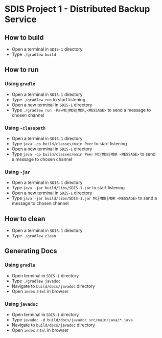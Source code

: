 # SDIS Project 1 - Distributed Backup Service

## How to build

* Open a terminal in ``SDIS-1`` directory
* Type ``./gradlew build``

## How to run

### Using ``gradle``

* Open a terminal in ``SDIS-1`` directory
* Type ``./gradlew run`` to start listening
* Open a new terminal in ``SDIS-1`` directory
* Type ``./gradlew run -Pa=MC|MDB|MDR,<MESSAGE>`` to send a message to chosen channel

### Using ``-classpath``

* Open a terminal in ``SDIS-1`` directory
* Type ``java -cp build/classes/main Peer`` to start listening
* Open a new terminal in ``SDIS-1`` directory
* Type ``java -cp build/classes/main Peer MC|MDB|MDR <MESSAGE>`` to send a message to chosen channel

### Using ``-jar``

* Open a terminal in ``SDIS-1`` directory
* Type ``java -jar build/libs/SDIS-1.jar`` to start listening
* Open a new terminal in ``SDIS-1`` directory
* Type ``java -jar build/libs/SDIS-1.jar MC|MDB|MDR <MESSAGE>`` to send a message to chosen channel

## How to clean

* Open a terminal in ``SDIS-1`` directory
* Type ``./gradlew clean``


## Generating Docs

### Using ``gradle``

* Open terminal in ``SDIS-1`` directory
* Type ``./gradlew javadoc``
* Navigate to ``build/docs/javadoc`` directory
* Open ``index.html`` in browser

### Using ``javadoc``

* Open terminal in ``SDIS-1`` directory
* Type ``javadoc -d build/docs/javadoc src/main/java/*.java``
* Navigate to ``build/docs/javadoc`` directory
* Open ``index.html`` in browser
